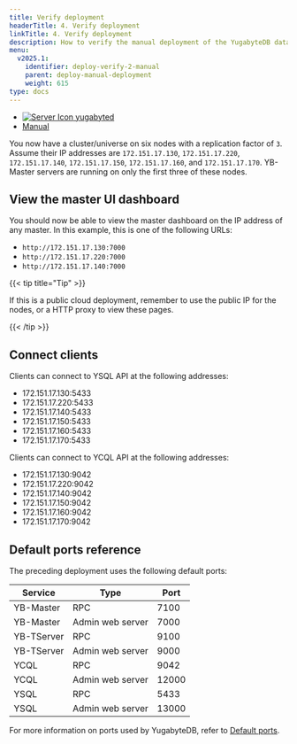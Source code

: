 ```yaml
---
title: Verify deployment
headerTitle: 4. Verify deployment
linkTitle: 4. Verify deployment
description: How to verify the manual deployment of the YugabyteDB database cluster.
menu:
  v2025.1:
    identifier: deploy-verify-2-manual
    parent: deploy-manual-deployment
    weight: 615
type: docs
---
```


<ul class="nav nav-tabs-alt nav-tabs-yb">
  <li >
    <a href="../verify-deployment-yugabyted/" class="nav-link">
      <img src="/icons/database.svg" alt="Server Icon">
      yugabyted
    </a>
  </li>
  <li >
    <a href="../verify-deployment/" class="nav-link active">
      <i class="icon-shell"></i>
      Manual
    </a>
  </li>
</ul>

You now have a cluster/universe on six nodes with a replication factor of `3`. Assume their IP addresses are `172.151.17.130`, `172.151.17.220`, `172.151.17.140`, `172.151.17.150`, `172.151.17.160`, and `172.151.17.170`. YB-Master servers are running on only the first three of these nodes.

## View the master UI dashboard

You should now be able to view the master dashboard on the IP address of any master. In this example, this is one of the following URLs:

- `http://172.151.17.130:7000`
- `http://172.151.17.220:7000`
- `http://172.151.17.140:7000`

{{< tip title="Tip" >}}

If this is a public cloud deployment, remember to use the public IP for the nodes, or a HTTP proxy to view these pages.

{{< /tip >}}

## Connect clients

Clients can connect to YSQL API at the following addresses:

- 172.151.17.130:5433
- 172.151.17.220:5433
- 172.151.17.140:5433
- 172.151.17.150:5433
- 172.151.17.160:5433
- 172.151.17.170:5433

Clients can connect to YCQL API at the following addresses:

- 172.151.17.130:9042
- 172.151.17.220:9042
- 172.151.17.140:9042
- 172.151.17.150:9042
- 172.151.17.160:9042
- 172.151.17.170:9042

## Default ports reference

The preceding deployment uses the following default ports:

Service | Type | Port
--------|------| -------
YB-Master | RPC | 7100
YB-Master | Admin web server | 7000
YB-TServer | RPC | 9100
YB-TServer | Admin web server | 9000
YCQL | RPC | 9042
YCQL | Admin web server | 12000
YSQL | RPC | 5433
YSQL | Admin web server | 13000

For more information on ports used by YugabyteDB, refer to [Default ports](../../../reference/configuration/default-ports/).
